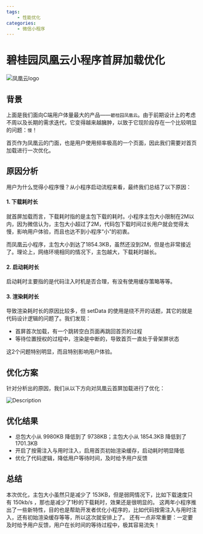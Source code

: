 ```yaml
---
tags:
    - 性能优化
categories:
    - 微信小程序
---
```


# 碧桂园凤凰云小程序首屏加载优化

![凤凰云logo](/blog/凤凰云.png)

## 背景

上面是我们面向C端用户体量最大的产品——`碧桂园凤凰云`。由于前期设计上的考虑不周以及长期的需求迭代，它变得越来越臃肿，以致于它现阶段存在一个比较明显的问题：`慢`！

首页作为凤凰云的门面，也是用户使用频率极高的一个页面，因此我们需要对首页加载进行一次优化。

## 原因分析

用户为什么觉得小程序慢？从小程序启动流程来看，最终我们总结了以下原因：

#### 1. 下载耗时长

就首屏加载而言，下载耗时指的是主包下载的耗时。小程序主包大小限制在2M以内，因为微信认为，主包大小超过了2M，代码包下载时间过长用户就会觉得太慢，影响用户体验，而且也达不到小程序“小”的初衷。

而凤凰云小程序，主包大小到达了1854.3KB，虽然还没到2M，但是也非常接近了。理论上，网络环境相同的情况下，主包越大，下载耗时越长。

#### 2. 启动耗时长

启动耗时主要指的是代码注入时机是否合理，有没有使用缓存策略等等。

#### 3. 渲染耗时长

导致渲染耗时长的原因比较多，但 setData 的使用是绕不开的话题，其它的就是代码设计逻辑的问题了。我们发现：

- 首屏首次加载，有一个跳转空白页面再跳回首页的过程
- 等待位置授权的过程中，渲染是中断的，导致首页一直处于骨架屏状态

这2个问题特别明显，而且特别影响用户体验。

## 优化方案

针对分析出的原因，我们从以下方向对凤凰云首屏加载进行了优化：

![Description](/blog/优化方向.png)

## 优化结果

- 总包大小从 9980KB 降低到了 9738KB；主包大小从 1854.3KB 降低到了 1701.3KB
- 开启了按需注入与用时注入，启用首页初始渲染缓存，启动耗时明显降低
- 优化了代码逻辑，降低用户等待时间，及时给予用户反馈

## 总结

本次优化，主包大小虽然只是减少了 153KB，但是弱网情况下，比如下载速度只有 150kb/s ，那也是减少了1秒的下载耗时，效果还是很明显的。
这两年小程序推出了一些新特性，目的也是帮助开发者优化小程序的，比如代码按需注入与用时注入，还有初始渲染缓存等等，所以这次就安排上了。
还有一点非常重要：一定要及时给予用户反馈，用户在长时间的等待过程中，极其容易流失！